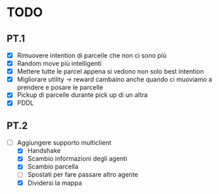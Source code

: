 # TODO
## PT.1
- [x] Rimuovere intention di parcelle che non ci sono più 
- [x] Random move più intelligenti
- [x] Mettere tutte le parcel appena si vedono non solo best intention
- [x] Migliorare utility -> reward cambaino anche quando ci muoviamo a prendere e posare le parcelle
- [x] Pickup di parcelle durante pick up di un altra
- [x] PDDL

## PT.2 
- [ ] Aggiungere supporto multiclient
  - [x] Handshake
  - [x] Scambio informazioni degli agenti
  - [x] Scambio parcella
  - [ ] Spostati per fare passare altro agente
  - [x] Dividersi la mappa